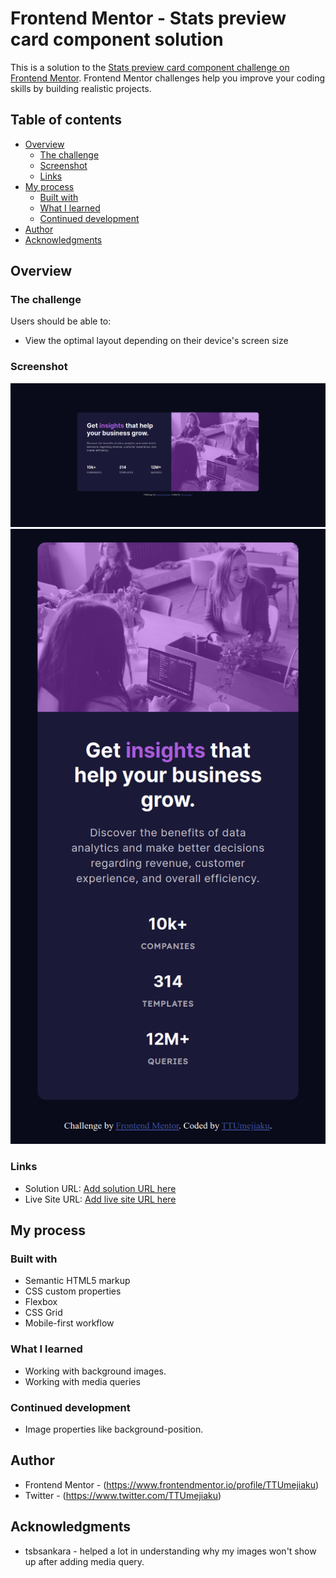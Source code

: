 # Frontend Mentor - Stats preview card component solution

This is a solution to the [Stats preview card component challenge on Frontend Mentor](https://www.frontendmentor.io/challenges/stats-preview-card-component-8JqbgoU62). Frontend Mentor challenges help you improve your coding skills by building realistic projects.

## Table of contents

- [Overview](#overview)
  - [The challenge](#the-challenge)
  - [Screenshot](#screenshot)
  - [Links](#links)
- [My process](#my-process)
  - [Built with](#built-with)
  - [What I learned](#what-i-learned)
  - [Continued development](#continued-development)
- [Author](#author)
- [Acknowledgments](#acknowledgments)

## Overview

### The challenge

Users should be able to:

- View the optimal layout depending on their device's screen size

### Screenshot

![](./design/MyDesign/Desktop-View-Stats-Card-Preview.png)
![](./design/MyDesign/Mobile-View-Stats-Card-Preview.png)

### Links

- Solution URL: [Add solution URL here](https://github.com/TTUmejiaku/stats-preview-card-component.git)
- Live Site URL: [Add live site URL here](https://ttumejiaku-stats-preview-card-component.netlify.app/)

## My process

### Built with

- Semantic HTML5 markup
- CSS custom properties
- Flexbox
- CSS Grid
- Mobile-first workflow

### What I learned

- Working with background images.
- Working with media queries

### Continued development

- Image properties like background-position.

## Author

- Frontend Mentor - (https://www.frontendmentor.io/profile/TTUmejiaku)
- Twitter - (https://www.twitter.com/TTUmejiaku)

## Acknowledgments

- tsbsankara - helped a lot in understanding why my images won't show up after adding media query.

